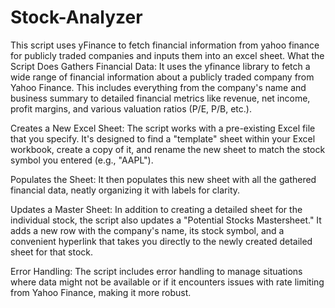 # Stock-Analyzer
This script uses yFinance to fetch financial information from yahoo finance for publicly traded companies and inputs them into an excel sheet.
What the Script Does
Gathers Financial Data: It uses the yfinance library to fetch a wide range of financial information about a publicly traded company from Yahoo Finance. This includes everything from the company's name and business summary to detailed financial metrics like revenue, net income, profit margins, and various valuation ratios (P/E, P/B, etc.).

Creates a New Excel Sheet: The script works with a pre-existing Excel file that you specify. It's designed to find a "template" sheet within your Excel workbook, create a copy of it, and rename the new sheet to match the stock symbol you entered (e.g., "AAPL").

Populates the Sheet: It then populates this new sheet with all the gathered financial data, neatly organizing it with labels for clarity.

Updates a Master Sheet: In addition to creating a detailed sheet for the individual stock, the script also updates a "Potential Stocks Mastersheet." It adds a new row with the company's name, its stock symbol, and a convenient hyperlink that takes you directly to the newly created detailed sheet for that stock.

Error Handling: The script includes error handling to manage situations where data might not be available or if it encounters issues with rate limiting from Yahoo Finance, making it more robust.
